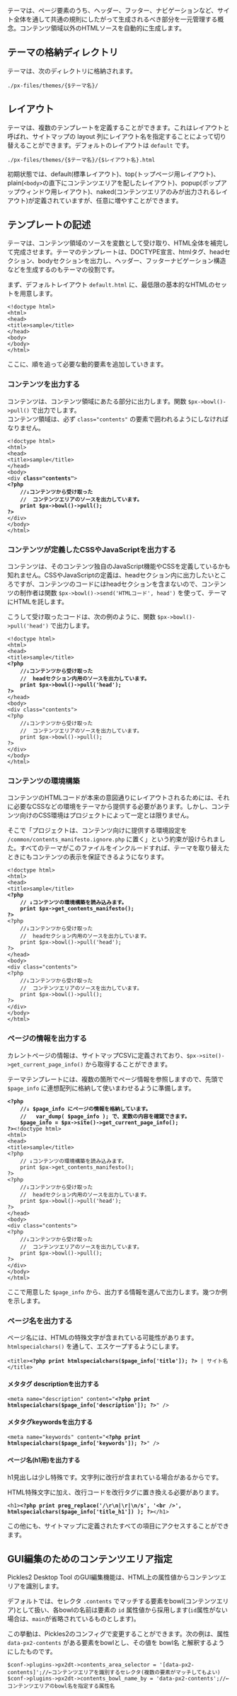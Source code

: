 
テーマは、ページ要素のうち、ヘッダー、フッター、ナビゲーションなど、サイト全体を通して共通の規則にしたがって生成されるべき部分を一元管理する概念。コンテンツ領域以外のHTMLソースを自動的に生成します。

<!-- autoindex -->


## テーマの格納ディレクトリ

テーマは、次のディレクトリに格納されます。

<div class="unit">
    <div class="code"><pre><code>./px-files/themes/{$テーマ名}/
</code></pre></div>
</div>

<!--

### 複数のテーマの管理と切り替え

Pickles Framework では、1サイトに複数のテーマを定義することができます。テーマにはそれぞれ名前を付けます。デフォルトのテーマのテーマ名は <code>&quot;default&quot;</code> です。

テーマは、URLパラメータに <code>?THEME={$テーマ名}</code> と付加して切り替えることができます。

<div class="unit">
    <div class="code"><pre><code>例： http://xxxxxxxxx/?THEME={$テーマ名}
</code></pre></div>
</div>

-->

## レイアウト

テーマは、複数のテンプレートを定義することができます。これはレイアウトと呼ばれ、サイトマップの layout 列にレイアウト名を指定することによって切り替えることができます。デフォルトのレイアウトは <code>default</code> です。

<div class="unit">
    <div class="code"><pre><code>./px-files/themes/{$テーマ名}/{$レイアウト名}.html
</code></pre></div>
</div>

初期状態では、default(標準レイアウト)、top(トップページ用レイアウト)、plain(<code>&lt;body&gt;</code>の直下にコンテンツエリアを配したレイアウト)、popup(ポップアップウィンドウ用レイアウト)、naked(コンテンツエリアのみが出力されるレイアウト)が定義されていますが、任意に増やすことができます。




## テンプレートの記述

テーマは、コンテンツ領域のソースを変数として受け取り、HTML全体を補完して完成させます。テーマのテンプレートは、DOCTYPE宣言、htmlタグ、headセクション、bodyセクションを出力し、ヘッダー、フッターナビゲーション構造などを生成するのもテーマの役割です。

まず、デフォルトレイアウト <code>default.html</code> に、最低限の基本的なHTMLのセットを用意します。

<div class="unit">
    <div class="code"><pre><code>&lt;!doctype html&gt;
&lt;html&gt;
&lt;head&gt;
&lt;title&gt;sample&lt;/title&gt;
&lt;/head&gt;
&lt;body&gt;
&lt;/body&gt;
&lt;/html&gt;</code></pre></div>
</div>

ここに、順を追って必要な動的要素を追加していきます。

### コンテンツを出力する

コンテンツは、コンテンツ領域にあたる部分に出力します。関数 <code>$px-&gt;bowl()-&gt;pull()</code> で出力でします。<br />
コンテンツ領域は、必ず <code>class=&quot;contents&quot;</code> の要素で囲われるようにしなければなりません。<br />

<div class="unit">
    <div class="code"><pre><code>&lt;!doctype html&gt;
&lt;html&gt;
&lt;head&gt;
&lt;title&gt;sample&lt;/title&gt;
&lt;/head&gt;
&lt;body&gt;
&lt;div <strong>class=&quot;contents&quot;</strong>&gt;
<strong>&lt;?php
    //↓コンテンツから受け取った
    //  コンテンツエリアのソースを出力しています。
    print $px-&gt;bowl()-&gt;pull();
?&gt;</strong>
&lt;/div&gt;
&lt;/body&gt;
&lt;/html&gt;</code></pre></div>
</div>

### コンテンツが定義したCSSやJavaScriptを出力する

コンテンツは、そのコンテンツ独自のJavaScript機能やCSSを定義しているかも知れません。CSSやJavaScriptの定義は、headセクション内に出力したいところですが、コンテンツのコードにはheadセクションを含まないので、コンテンツの制作者は関数 <code>$px-&gt;bowl()-&gt;send('HTMLコード', head')</code> を使って、テーマにHTMLを託します。

こうして受け取ったコードは、次の例のように、関数 <code>$px-&gt;bowl()-&gt;pull('head')</code> で出力します。

<div class="unit">
    <div class="code"><pre><code>&lt;!doctype html&gt;
&lt;html&gt;
&lt;head&gt;
&lt;title&gt;sample&lt;/title&gt;
<strong>&lt;?php
    //↓コンテンツから受け取った
    //  headセクション内用のソースを出力しています。
    print $px-&gt;bowl()-&gt;pull('head');
?&gt;</strong>
&lt;/head&gt;
&lt;body&gt;
&lt;div class=&quot;contents&quot;&gt;
&lt;?php
    //↓コンテンツから受け取った
    //  コンテンツエリアのソースを出力しています。
    print $px-&gt;bowl()-&gt;pull();
?&gt;
&lt;/div&gt;
&lt;/body&gt;
&lt;/html&gt;</code></pre></div>
</div>

### コンテンツの環境構築

コンテンツのHTMLコードが本来の意図通りにレイアウトされるためには、それに必要なCSSなどの環境をテーマから提供する必要があります。しかし、コンテンツ向けのCSS環境はプロジェクトによって一定とは限りません。

そこで「プロジェクトは、コンテンツ向けに提供する環境設定を <code>/common/contents_manifesto.ignore.php</code> に置く」という約束が設けられました。すべてのテーマがこのファイルをインクルードすれば、テーマを取り替えたときにもコンテンツの表示を保証できるようになります。

<div class="unit">
    <div class="code"><pre><code>&lt;!doctype html&gt;
&lt;html&gt;
&lt;head&gt;
&lt;title&gt;sample&lt;/title&gt;
<strong>&lt;?php
    // ↓コンテンツの環境構築を読み込みます。
    print $px->get_contents_manifesto();
?&gt;</strong>
&lt;?php
    //↓コンテンツから受け取った
    //  headセクション内用のソースを出力しています。
    print $px-&gt;bowl()-&gt;pull('head');
?&gt;
&lt;/head&gt;
&lt;body&gt;
&lt;div class=&quot;contents&quot;&gt;
&lt;?php
    //↓コンテンツから受け取った
    //  コンテンツエリアのソースを出力しています。
    print $px-&gt;bowl()-&gt;pull();
?&gt;
&lt;/div&gt;
&lt;/body&gt;
&lt;/html&gt;</code></pre></div>
</div>

### ページの情報を出力する

カレントページの情報は、サイトマップCSVに定義されており、<code>$px-&gt;site()-&gt;get_current_page_info()</code> から取得することができます。

テーマテンプレートには、複数の箇所でページ情報を参照しますので、先頭で <code>$page_info</code> に連想配列に格納して使いまわせるように準備します。

<div class="unit">
    <div class="code"><pre><code><strong>&lt;?php
    //↓ $page_info にページの情報を格納しています。
    //   var_dump( $page_info ); で、変数の内容を確認できます。
    $page_info = $px-&gt;site()-&gt;get_current_page_info();
?&gt;</strong>&lt;!doctype html&gt;
&lt;html&gt;
&lt;head&gt;
&lt;title&gt;sample&lt;/title&gt;
&lt;?php
    // ↓コンテンツの環境構築を読み込みます。
    print $px->get_contents_manifesto();
?&gt;
&lt;?php
    //↓コンテンツから受け取った
    //  headセクション内用のソースを出力しています。
    print $px-&gt;bowl()-&gt;pull('head');
?&gt;
&lt;/head&gt;
&lt;body&gt;
&lt;div class=&quot;contents&quot;&gt;
&lt;?php
    //↓コンテンツから受け取った
    //  コンテンツエリアのソースを出力しています。
    print $px-&gt;bowl()-&gt;pull();
?&gt;
&lt;/div&gt;
&lt;/body&gt;
&lt;/html&gt;</code></pre></div>
</div>

ここで用意した <code>$page_info</code> から、出力する情報を選んで出力します。幾つか例を示します。

### ページ名を出力する

<p>ページ名には、HTMLの特殊文字が含まれている可能性があります。<code>htmlspecialchars()</code> を通して、エスケープするようにします。</p>

<div class="unit">
    <div class="code"><pre><code>&lt;title&gt;<strong>&lt;?php print htmlspecialchars($page_info['title']); ?&gt;</strong> | サイト名&lt;/title&gt;
</code></pre></div>
</div>

#### メタタグ descriptionを出力する

<div class="unit">
    <div class="code"><pre><code>&lt;meta name=&quot;description&quot; content=&quot;<strong>&lt;?php print htmlspecialchars($page_info['description']); ?&gt;</strong>&quot; /&gt;
</code></pre></div>
</div>

#### メタタグkeywordsを出力する

<div class="unit">
    <div class="code"><pre><code>&lt;meta name=&quot;keywords&quot; content=&quot;<strong>&lt;?php print htmlspecialchars($page_info['keywords']); ?&gt;</strong>&quot; /&gt;
</code></pre></div>
</div>

#### ページ名(h1用)を出力する

h1見出しは少し特殊です。文字列に改行が含まれている場合があるからです。

HTML特殊文字に加え、改行コードを改行タグに置き換える必要があります。

<div class="unit">
    <div class="code"><pre><code>&lt;h1&gt;<strong>&lt;?php print preg_replace('/\r\n|\r|\n/s', '&lt;br /&gt;', htmlspecialchars($page_info['title_h1']) ); ?&gt;</strong>&lt;/h1&gt;
</code></pre></div>
</div>

<p>この他にも、サイトマップに定義されたすべての項目にアクセスすることができます。</p>


## GUI編集のためのコンテンツエリア指定

Pickles2 Desktop Tool のGUI編集機能は、HTML上の属性値からコンテンツエリアを識別します。

デフォルトでは、セレクタ `.contents` でマッチする要素をbowl(コンテンツエリア)として扱い、各bowlの名前は要素の `id` 属性値から採用します(`id`属性がない場合は、`main`が省略されているものとします)。

この挙動は、Pickles2のコンフィグで変更することができます。次の例は、属性 `data-px2-contents` がある要素をbowlとし、その値を bowl名 と解釈するようにしたものです。

```
$conf->plugins->px2dt->contents_area_selector = '[data-px2-contents]';//←コンテンツエリアを識別するセレクタ(複数の要素がマッチしてもよい)
$conf->plugins->px2dt->contents_bowl_name_by = 'data-px2-contents';//←コンテンツエリアのbowl名を指定する属性名
```